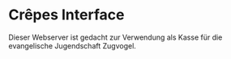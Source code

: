 # Crêpes Interface

Dieser Webserver ist gedacht zur Verwendung als Kasse für die evangelische Jugendschaft Zugvogel.